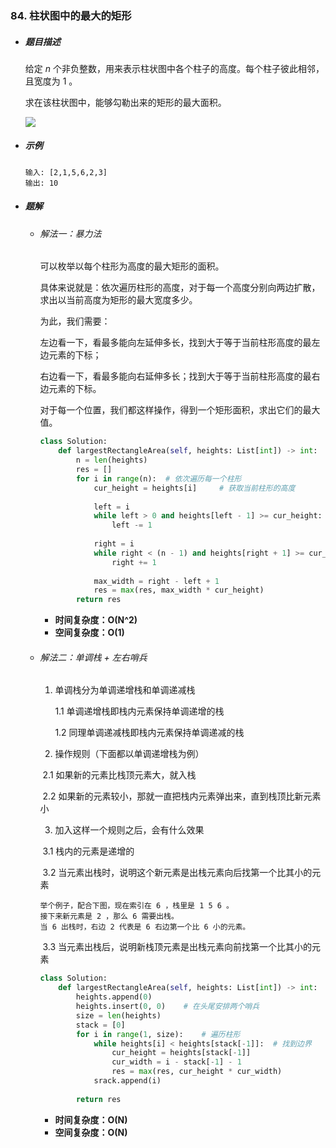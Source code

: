 ### 84. 柱状图中的最大的矩形

- ##### 题目描述

  给定 *n* 个非负整数，用来表示柱状图中各个柱子的高度。每个柱子彼此相邻，且宽度为 1 。

  求在该柱状图中，能够勾勒出来的矩形的最大面积。

  ![](F:\Typora图床\histogram_area.png)

- ##### 示例

  ```
  输入: [2,1,5,6,2,3]
  输出: 10
  ```

- ##### 题解

  - ###### 解法一：暴力法

    可以枚举以每个柱形为高度的最大矩形的面积。

    具体来说就是：依次遍历柱形的高度，对于每一个高度分别向两边扩散，求出以当前高度为矩形的最大宽度多少。

    为此，我们需要：

    左边看一下，看最多能向左延伸多长，找到大于等于当前柱形高度的最左边元素的下标；

    右边看一下，看最多能向右延伸多长；找到大于等于当前柱形高度的最右边元素的下标。

    对于每一个位置，我们都这样操作，得到一个矩形面积，求出它们的最大值。

    ```python
    class Solution:
        def largestRectangleArea(self, heights: List[int]) -> int:
            n = len(heights)
            res = []
            for i in range(n):	# 依次遍历每一个柱形
                cur_height = heights[i]		# 获取当前柱形的高度
                
                left = i
                while left > 0 and heights[left - 1] >= cur_height:	# 寻找左边界（即左侧比当前柱形矮的柱形的下标）
                    left -= 1
                
                right = i
                while right < (n - 1) and heights[right + 1] >= cur_height:	# 寻找右边界（即右侧比当前柱形矮的柱形的下标）
                    right += 1
                    
                max_width = right - left + 1
                res = max(res, max_width * cur_height)
            return res
    ```

    - **时间复杂度：O(N^2)**
    - **空间复杂度：O(1)**

  

  - ###### 解法二：单调栈 + 左右哨兵

    1. 单调栈分为单调递增栈和单调递减栈

       1.1 单调递增栈即栈内元素保持单调递增的栈

       1.2 同理单调递减栈即栈内元素保持单调递减的栈

    2. 操作规则（下面都以单调递增栈为例）

    ​       2.1 如果新的元素比栈顶元素大，就入栈

    ​	   2.2 如果新的元素较小，那就一直把栈内元素弹出来，直到栈顶比新元素小

    3. 加入这样一个规则之后，会有什么效果

    ​       3.1 栈内的元素是递增的

    ​       3.2 当元素出栈时，说明这个新元素是出栈元素向后找第一个比其小的元素

    ```
    举个例子，配合下图，现在索引在 6 ，栈里是 1 5 6 。
    接下来新元素是 2 ，那么 6 需要出栈。
    当 6 出栈时，右边 2 代表是 6 右边第一个比 6 小的元素。
    ```

    ​        3.3 当元素出栈后，说明新栈顶元素是出栈元素向前找第一个比其小的元素

    ```python
    class Solution:
        def largestRectangleArea(self, heights: List[int]) -> int:
            heights.append(0)
            heights.insert(0, 0)	# 在头尾安排两个哨兵
            size = len(heights)
            stack = [0]
            for i in range(1, size):	# 遍历柱形
                while heights[i] < heights[stack[-1]]:	# 找到边界
                    cur_height = heights[stack[-1]]
                    cur_width = i - stack[-1] - 1
                    res = max(res, cur_height * cur_width)
                srack.append(i)
                
            return res
    ```

    - **时间复杂度：O(N)**
    - **空间复杂度：O(N)**